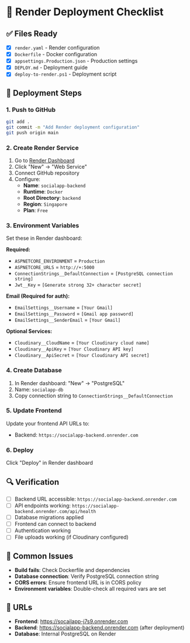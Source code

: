 # 🚀 Render Deployment Checklist

## ✅ Files Ready
- [x] `render.yaml` - Render configuration
- [x] `Dockerfile` - Docker configuration  
- [x] `appsettings.Production.json` - Production settings
- [x] `DEPLOY.md` - Deployment guide
- [x] `deploy-to-render.ps1` - Deployment script

## 🎯 Deployment Steps

### 1. Push to GitHub
```bash
git add .
git commit -m "Add Render deployment configuration"
git push origin main
```

### 2. Create Render Service
1. Go to [Render Dashboard](https://dashboard.render.com/)
2. Click "New" -> "Web Service"
3. Connect GitHub repository
4. Configure:
   - **Name**: `socialapp-backend`
   - **Runtime**: `Docker`
   - **Root Directory**: `backend`
   - **Region**: `Singapore`
   - **Plan**: `Free`

### 3. Environment Variables
Set these in Render dashboard:

**Required:**
- `ASPNETCORE_ENVIRONMENT` = `Production`
- `ASPNETCORE_URLS` = `http://+:5000`
- `ConnectionStrings__DefaultConnection` = `[PostgreSQL connection string]`
- `Jwt__Key` = `[Generate strong 32+ character secret]`

**Email (Required for auth):**
- `EmailSettings__Username` = `[Your Gmail]`
- `EmailSettings__Password` = `[Gmail app password]`
- `EmailSettings__SenderEmail` = `[Your Gmail]`

**Optional Services:**
- `Cloudinary__CloudName` = `[Your Cloudinary cloud name]`
- `Cloudinary__ApiKey` = `[Your Cloudinary API key]`
- `Cloudinary__ApiSecret` = `[Your Cloudinary API secret]`

### 4. Create Database
1. In Render dashboard: "New" -> "PostgreSQL"
2. Name: `socialapp-db`
3. Copy connection string to `ConnectionStrings__DefaultConnection`

### 5. Update Frontend
Update your frontend API URLs to:
- Backend: `https://socialapp-backend.onrender.com`

### 6. Deploy
Click "Deploy" in Render dashboard

## 🔍 Verification
- [ ] Backend URL accessible: `https://socialapp-backend.onrender.com`
- [ ] API endpoints working: `https://socialapp-backend.onrender.com/api/health`
- [ ] Database migrations applied
- [ ] Frontend can connect to backend
- [ ] Authentication working
- [ ] File uploads working (if Cloudinary configured)

## 🐛 Common Issues
- **Build fails**: Check Dockerfile and dependencies
- **Database connection**: Verify PostgreSQL connection string
- **CORS errors**: Ensure frontend URL is in CORS policy
- **Environment variables**: Double-check all required vars are set

## 📝 URLs
- **Frontend**: https://socailapp-j7s9.onrender.com
- **Backend**: https://socialapp-backend.onrender.com (after deployment)
- **Database**: Internal PostgreSQL on Render
